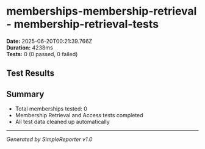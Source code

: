 # memberships-membership-retrieval - membership-retrieval-tests

**Date:** 2025-06-20T00:21:39.766Z  
**Duration:** 4238ms  
**Tests:** 0 (0 passed, 0 failed)

## Test Results



## Summary

- Total memberships tested: 0
- Membership Retrieval and Access tests completed
- All test data cleaned up automatically

---
*Generated by SimpleReporter v1.0*
